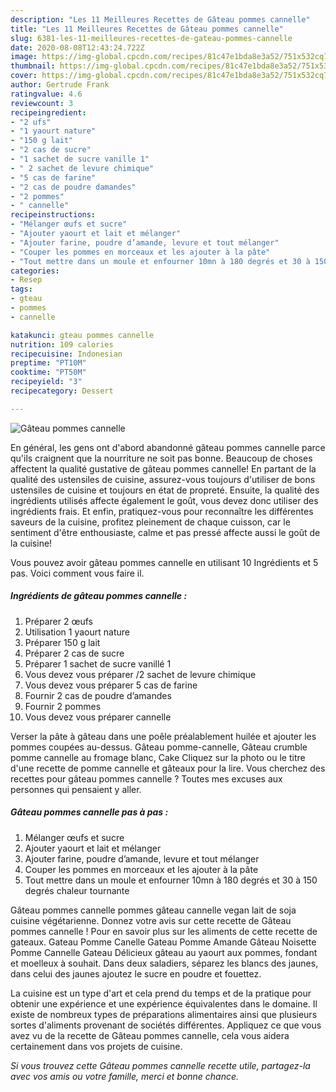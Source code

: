 ```yaml
---
description: "Les 11 Meilleures Recettes de Gâteau pommes cannelle"
title: "Les 11 Meilleures Recettes de Gâteau pommes cannelle"
slug: 6381-les-11-meilleures-recettes-de-gateau-pommes-cannelle
date: 2020-08-08T12:43:24.722Z
image: https://img-global.cpcdn.com/recipes/81c47e1bda8e3a52/751x532cq70/gateau-pommes-cannelle-photo-principale-de-la-recette.jpg
thumbnail: https://img-global.cpcdn.com/recipes/81c47e1bda8e3a52/751x532cq70/gateau-pommes-cannelle-photo-principale-de-la-recette.jpg
cover: https://img-global.cpcdn.com/recipes/81c47e1bda8e3a52/751x532cq70/gateau-pommes-cannelle-photo-principale-de-la-recette.jpg
author: Gertrude Frank
ratingvalue: 4.6
reviewcount: 3
recipeingredient:
- "2 ufs"
- "1 yaourt nature"
- "150 g lait"
- "2 cas de sucre"
- "1 sachet de sucre vanille 1"
- " 2 sachet de levure chimique"
- "5 cas de farine"
- "2 cas de poudre damandes"
- "2 pommes"
- " cannelle"
recipeinstructions:
- "Mélanger œufs et sucre"
- "Ajouter yaourt et lait et mélanger"
- "Ajouter farine, poudre d’amande, levure et tout mélanger"
- "Couper les pommes en morceaux et les ajouter à la pâte"
- "Tout mettre dans un moule et enfourner 10mn à 180 degrés et 30 à 150 degrés chaleur tournante"
categories:
- Resep
tags:
- gteau
- pommes
- cannelle

katakunci: gteau pommes cannelle 
nutrition: 109 calories
recipecuisine: Indonesian
preptime: "PT10M"
cooktime: "PT50M"
recipeyield: "3"
recipecategory: Dessert

---
```



![Gâteau pommes cannelle](https://img-global.cpcdn.com/recipes/81c47e1bda8e3a52/751x532cq70/gateau-pommes-cannelle-photo-principale-de-la-recette.jpg)

En général, les gens ont d'abord abandonné gâteau pommes cannelle parce qu'ils craignent que la nourriture ne soit pas bonne. Beaucoup de choses affectent la qualité gustative de gâteau pommes cannelle! En partant de la qualité des ustensiles de cuisine, assurez-vous toujours d'utiliser de bons ustensiles de cuisine et toujours en état de propreté. Ensuite, la qualité des ingrédients utilisés affecte également le goût, vous devez donc utiliser des ingrédients frais. Et enfin, pratiquez-vous pour reconnaître les différentes saveurs de la cuisine, profitez pleinement de chaque cuisson, car le sentiment d'être enthousiaste, calme et pas pressé affecte aussi le goût de la cuisine!

<!--inarticleads1-->

Vous pouvez avoir gâteau pommes cannelle en utilisant 10 Ingrédients et 5 pas. Voici comment vous faire il.

##### Ingrédients de gâteau pommes cannelle :

1. Préparer 2 œufs
1. Utilisation 1 yaourt nature
1. Préparer 150 g lait
1. Préparer 2 cas de sucre
1. Préparer 1 sachet de sucre vanillé 1
1. Vous devez vous préparer  /2 sachet de levure chimique
1. Vous devez vous préparer 5 cas de farine
1. Fournir 2 cas de poudre d’amandes
1. Fournir 2 pommes
1. Vous devez vous préparer  cannelle


Verser la pâte à gâteau dans une poêle préalablement huilée et ajouter les pommes coupées au-dessus. Gâteau pomme-cannelle, Gâteau crumble pomme cannelle au fromage blanc, Cake Cliquez sur la photo ou le titre d&#39;une recette de pomme cannelle et gâteaux pour la lire. Vous cherchez des recettes pour gâteau pommes cannelle ? Toutes mes excuses aux personnes qui pensaient y aller. 

<!--inarticleads2-->

##### Gâteau pommes cannelle pas à pas :

1. Mélanger œufs et sucre
1. Ajouter yaourt et lait et mélanger
1. Ajouter farine, poudre d’amande, levure et tout mélanger
1. Couper les pommes en morceaux et les ajouter à la pâte
1. Tout mettre dans un moule et enfourner 10mn à 180 degrés et 30 à 150 degrés chaleur tournante


Gâteau pommes cannelle pommes gâteau cannelle vegan lait de soja cuisine végétarienne. Donnez votre avis sur cette recette de Gâteau pommes cannelle ! Pour en savoir plus sur les aliments de cette recette de gateaux. Gateau Pomme Canelle Gateau Pomme Amande Gâteau Noisette Pomme Cannelle Gateau Délicieux gâteau au yaourt aux pommes, fondant et moelleux à souhait. Dans deux saladiers, séparez les blancs des jaunes, dans celui des jaunes ajoutez le sucre en poudre et fouettez. 

<!--inarticleads1-->

<p>
La cuisine est un type d'art et cela prend du temps et de la pratique pour obtenir une expérience et une expérience équivalentes dans le domaine. Il existe de nombreux types de préparations alimentaires ainsi que plusieurs sortes d'aliments provenant de sociétés différentes. Appliquez ce que vous avez vu de la recette de Gâteau pommes cannelle, cela vous aidera certainement dans vos projets de cuisine.
</p>

<p>
<i>Si vous trouvez cette Gâteau pommes cannelle recette utile, partagez-la avec vos amis ou votre famille, merci et bonne chance.</i>
</p>
